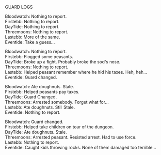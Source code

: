 GUARD LOGS  
  
Bloodwatch: Nothing to report.  
Firstebb: Nothing to report.  
DayTide: Nothing to report.  
Threemoons: Nothing to report.  
Lastebb: More of the same.  
Eventide: Take a guess...  
  
Bloodwatch: Nothing to report.  
Firstebb: Flogged some peasants.  
DayTide: Broke up a fight. Probably broke the sod's nose.  
Threemoons: Nothing to report.  
Lastebb: Helped peasant remember where he hid his taxes. Heh, heh...  
Eventide: Guard changed.  
  
Bloodwatch: Ate doughnuts. Stale.  
Firstebb: Helped peasants pay taxes.  
DayTide: Guard Changed.  
Threemoons: Arrested somebody. Forget what for...  
Lastebb: Ate doughnuts. Still Stale.  
Eventide: Nothing to report.  
  
Bloodwatch: Guard changed.  
Firstebb: Helped take children on tour of the dungeon.  
DayTide: Ate doughnuts. Stale.  
Threemoons: Arrested peasant. Resisted arrest. Had to use force.  
Lastebb: Nothing to report.  
Eventide: Caught kids throwing rocks. None of them damaged too terrible...